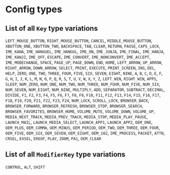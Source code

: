 # Config types
## List of all `Key` type variations
`LEFT_MOUSE_BUTTON`, `RIGHT_MOUSE_BUTTON`, `CANCEL`, `MIDDLE_MOUSE_BUTTON`, `XBUTTON_ONE`, `XBUTTON_TWO`, `BACKSPACE`, `TAB`, `CLEAR`, `RETURN`, `PAUSE`, `CAPS_LOCK`, `IME_KANA`, `IME_HANGUEL`, `IME_HANGUL`, `IME_ON`, `IME_JUNJA`, `IME_FINAL`, `IME_HANJA`, `IME_KANJI`, `IME_OFF`, `ESCAPE`, `IME_CONVERT`, `IME_NONCONVERT`, `IME_ACCEPT`, `IME_MODECHANGE`, `SPACE`, `PAGE_UP`, `PAGE_DOWN`, `END`, `HOME`, `LEFT_ARROW`, `UP_ARROW`, `RIGHT_ARROW`, `DOWN_ARROW`, `SELECT`, `PRINT`, `EXECUTE`, `PRINT_SCREEN`, `INS`, `DEL`, `HELP`, `ZERO`, `ONE`, `TWO`, `THREE`, `FOUR`, `FIVE`, `SIX`, `SEVEN`, `EIGHT`, `NINE`, `A`, `B`, `C`, `D`, `E`, `F`, `G`, `H`, `I`, `J`, `K`, `L`, `M`, `N`, `O`, `P`, `Q`, `R`, `S`, `T`, `U`, `V`, `W`, `X`, `Y`, `Z`, `LEFT_WIN`, `RIGHT_WIN`, `APPS`, `SLEEP`, `NUM_ZERO`, `NUM_ONE`, `NUM_TWO`, `NUM_THREE`, `NUM_FOUR`, `NUM_FIVE`, `NUM_SIX`, `NUM_SEVEN`, `NUM_EIGHT`, `NUM_NINE`, `MULTIPLY`, `ADD`, `SEPARATOR`, `SUBTRACT`, `DECIMAL`, `DIVIDE`, `F1`, `F2`, `F3`, `F4`, `F5`, `F6`, `F7`, `F8`, `F9`, `F10`, `F11`, `F12`, `F13`, `F14`, `F15`, `F16`, `F17`, `F18`, `F19`, `F20`, `F21`, `F22`, `F23`, `F24`, `NUM_LOCK`, `SCROLL_LOCK`, `BROWSER_BACK`, `BROWSER_FORWARD`, `BROWSER_REFRESH`, `BROWSER_STOP`, `BROWSER_SEARCH`, `BROWSER_FAVORITES`, `BROWSER_HOME`, `VOLUME_MUTE`, `VOLUME_DOWN`, `VOLUME_UP`, `MEDIA_NEXT_TRACK`, `MEDIA_PREV_TRACK`, `MEDIA_STOP`, `MEDIA_PLAY_PAUSE`, `LAUNCH_MAIL`, `LAUNCH_MEDIA_SELECT`, `LAUNCH_APP1`, `LAUNCH_APP2`, `OEM_ONE`, `OEM_PLUS`, `OEM_COMMA`, `OEM_MINUS`, `OEM_PERIOD`, `OEM_TWO`, `OEM_THREE`, `OEM_FOUR`, `OEM_FIVE`, `OEM_SIX`, `OEM_SEVEN`, `OEM_EIGHT`, `OEM_102`, `IME_PROCESS`, `PACKET`, `ATTN`, `CRSEL`, `EXSEL`, `EREOF`, `PLAY`, `ZOOM`, `PA1`, `OEM_CLEAR`
## List of all `ModifierKey` type variations
`CONTROL`, `ALT`, `SHIFT`
